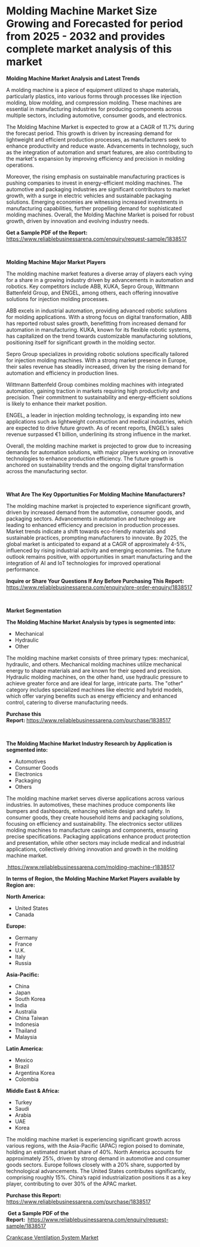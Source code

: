 <p><h1>Molding Machine Market Size Growing and Forecasted for period from 2025 - 2032 and provides complete market analysis of this market</h1></p><p><strong>Molding Machine Market Analysis and Latest Trends</strong></p>
<p><p>A molding machine is a piece of equipment utilized to shape materials, particularly plastics, into various forms through processes like injection molding, blow molding, and compression molding. These machines are essential in manufacturing industries for producing components across multiple sectors, including automotive, consumer goods, and electronics.</p><p>The Molding Machine Market is expected to grow at a CAGR of 11.7% during the forecast period. This growth is driven by increasing demand for lightweight and efficient production processes, as manufacturers seek to enhance productivity and reduce waste. Advancements in technology, such as the integration of automation and smart features, are also contributing to the market's expansion by improving efficiency and precision in molding operations.</p><p>Moreover, the rising emphasis on sustainable manufacturing practices is pushing companies to invest in energy-efficient molding machines. The automotive and packaging industries are significant contributors to market growth, with a surge in electric vehicles and sustainable packaging solutions. Emerging economies are witnessing increased investments in manufacturing capabilities, further propelling demand for sophisticated molding machines. Overall, the Molding Machine Market is poised for robust growth, driven by innovation and evolving industry needs.</p></p>
<p><strong>Get a Sample PDF of the Report:&nbsp;</strong> <a href="https://www.reliablebusinessarena.com/enquiry/request-sample/1838517?utm_campaign=2288&utm_medium=2&utm_source=Github&utm_content=ia&utm_term=22022025&utm_id=molding-machine">https://www.reliablebusinessarena.com/enquiry/request-sample/1838517</a></p>
<p>&nbsp;</p>
<p><strong>Molding Machine Major Market Players</strong></p>
<p><p>The molding machine market features a diverse array of players each vying for a share in a growing industry driven by advancements in automation and robotics. Key competitors include ABB, KUKA, Sepro Group, Wittmann Battenfeld Group, and ENGEL, among others, each offering innovative solutions for injection molding processes.</p><p>ABB excels in industrial automation, providing advanced robotic solutions for molding applications. With a strong focus on digital transformation, ABB has reported robust sales growth, benefitting from increased demand for automation in manufacturing. KUKA, known for its flexible robotic systems, has capitalized on the trend towards customizable manufacturing solutions, positioning itself for significant growth in the molding sector.</p><p>Sepro Group specializes in providing robotic solutions specifically tailored for injection molding machines. With a strong market presence in Europe, their sales revenue has steadily increased, driven by the rising demand for automation and efficiency in production lines.</p><p>Wittmann Battenfeld Group combines molding machines with integrated automation, gaining traction in markets requiring high productivity and precision. Their commitment to sustainability and energy-efficient solutions is likely to enhance their market position.</p><p>ENGEL, a leader in injection molding technology, is expanding into new applications such as lightweight construction and medical industries, which are expected to drive future growth. As of recent reports, ENGEL’s sales revenue surpassed €1 billion, underlining its strong influence in the market.</p><p>Overall, the molding machine market is projected to grow due to increasing demands for automation solutions, with major players working on innovative technologies to enhance production efficiency. The future growth is anchored on sustainability trends and the ongoing digital transformation across the manufacturing sector.</p></p>
<p>&nbsp;</p>
<p><strong>What Are The Key Opportunities For Molding Machine Manufacturers?</strong></p>
<p><p>The molding machine market is projected to experience significant growth, driven by increased demand from the automotive, consumer goods, and packaging sectors. Advancements in automation and technology are leading to enhanced efficiency and precision in production processes. Market trends indicate a shift towards eco-friendly materials and sustainable practices, prompting manufacturers to innovate. By 2025, the global market is anticipated to expand at a CAGR of approximately 4-5%, influenced by rising industrial activity and emerging economies. The future outlook remains positive, with opportunities in smart manufacturing and the integration of AI and IoT technologies for improved operational performance.</p></p>
<p><strong>Inquire or Share Your Questions If Any Before Purchasing This Report:</strong> <a href="https://www.reliablebusinessarena.com/enquiry/pre-order-enquiry/1838517?utm_campaign=2288&utm_medium=2&utm_source=Github&utm_content=ia&utm_term=22022025&utm_id=molding-machine">https://www.reliablebusinessarena.com/enquiry/pre-order-enquiry/1838517</a></p>
<p>&nbsp;</p>
<p><strong>Market Segmentation</strong></p>
<p><strong>The Molding Machine Market Analysis by types is segmented into:</strong></p>
<p><ul><li>Mechanical</li><li>Hydraulic</li><li>Other</li></ul></p>
<p><p>The molding machine market consists of three primary types: mechanical, hydraulic, and others. Mechanical molding machines utilize mechanical energy to shape materials and are known for their speed and precision. Hydraulic molding machines, on the other hand, use hydraulic pressure to achieve greater force and are ideal for large, intricate parts. The "other" category includes specialized machines like electric and hybrid models, which offer varying benefits such as energy efficiency and enhanced control, catering to diverse manufacturing needs.</p></p>
<p><strong>Purchase this Report:&nbsp;</strong><a href="https://www.reliablebusinessarena.com/purchase/1838517?utm_campaign=2288&utm_medium=2&utm_source=Github&utm_content=ia&utm_term=22022025&utm_id=molding-machine">https://www.reliablebusinessarena.com/purchase/1838517</a></p>
<p>&nbsp;</p>
<p><strong>The Molding Machine Market Industry Research by Application is segmented into:</strong></p>
<p><ul><li>Automotives</li><li>Consumer Goods</li><li>Electronics</li><li>Packaging</li><li>Others</li></ul></p>
<p><p>The molding machine market serves diverse applications across various industries. In automotives, these machines produce components like bumpers and dashboards, enhancing vehicle design and safety. In consumer goods, they create household items and packaging solutions, focusing on efficiency and sustainability. The electronics sector utilizes molding machines to manufacture casings and components, ensuring precise specifications. Packaging applications enhance product protection and presentation, while other sectors may include medical and industrial applications, collectively driving innovation and growth in the molding machine market.</p></p>
<p><a href="https://www.reliablebusinessarena.com/molding-machine-r1838517?utm_campaign=2288&utm_medium=2&utm_source=Github&utm_content=ia&utm_term=22022025&utm_id=molding-machine">&nbsp;https://www.reliablebusinessarena.com/molding-machine-r1838517</a></p>
<p><strong>In terms of Region, the Molding Machine Market Players available by Region are:</strong></p>
<p>
    <p> <strong> North America: </strong>
        <ul>
            <li>United States</li>
            <li>Canada</li>
        </ul>
        </p> 
    <p> <strong> Europe: </strong>
        <ul>
            <li>Germany</li>
            <li>France</li>
            <li>U.K.</li>
            <li>Italy</li>
            <li>Russia</li>
        </ul>
        </p> 
    <p> <strong> Asia-Pacific: </strong>
        <ul>
            <li>China</li>
            <li>Japan</li>
            <li>South Korea</li>
            <li>India</li>
            <li>Australia</li>
            <li>China Taiwan</li>
            <li>Indonesia</li>
            <li>Thailand</li>
            <li>Malaysia</li>
        </ul>
        </p> 
    <p> <strong> Latin America: </strong>
        <ul>
            <li>Mexico</li>
            <li>Brazil</li>
            <li>Argentina Korea</li>
            <li>Colombia</li>
        </ul>
        </p> 
    <p> <strong> Middle East & Africa: </strong>
        <ul>
            <li>Turkey</li>
            <li>Saudi</li>
            <li>Arabia</li>
            <li>UAE</li>
            <li>Korea</li>
        </ul>
    </p>
    </p>
<p><p>The molding machine market is experiencing significant growth across various regions, with the Asia-Pacific (APAC) region poised to dominate, holding an estimated market share of 40%. North America accounts for approximately 25%, driven by strong demand in automotive and consumer goods sectors. Europe follows closely with a 20% share, supported by technological advancements. The United States contributes significantly, comprising roughly 15%. China’s rapid industrialization positions it as a key player, contributing to over 30% of the APAC market.</p></p>
<p><strong>Purchase this Report: </strong><a href="https://www.reliablebusinessarena.com/purchase/1838517?utm_campaign=2288&utm_medium=2&utm_source=Github&utm_content=ia&utm_term=22022025&utm_id=molding-machine">https://www.reliablebusinessarena.com/purchase/1838517</a></p>
<p>&nbsp;<strong>Get a Sample PDF of the Report:&nbsp;&nbsp;</strong><a href="https://www.reliablebusinessarena.com/enquiry/request-sample/1838517?utm_campaign=2288&utm_medium=2&utm_source=Github&utm_content=ia&utm_term=22022025&utm_id=molding-machine">https://www.reliablebusinessarena.com/enquiry/request-sample/1838517</a></p>
<p><strong></strong></p>
<p><p><a href="https://github.com/krinerstormy331/Market-Research-Report-List-1/blob/main/crankcase-ventilation-system-market.md?utm_campaign=2288&utm_medium=2&utm_source=Github&utm_content=ia&utm_term=22022025&utm_id=molding-machine">Crankcase Ventilation System Market</a></p></p>